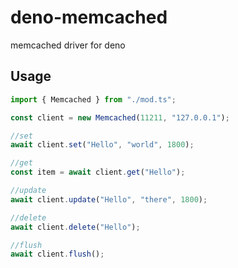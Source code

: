 # deno-memcached
memcached driver for deno

## Usage

```ts
import { Memcached } from "./mod.ts";

const client = new Memcached(11211, "127.0.0.1");

//set
await client.set("Hello", "world", 1800);

//get
const item = await client.get("Hello");

//update
await client.update("Hello", "there", 1800);

//delete
await client.delete("Hello");

//flush
await client.flush();
```